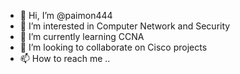- 👋 Hi, I’m @paimon444
- 👀 I’m interested in Computer Network and Security 
- 🌱 I’m currently learning CCNA
- 💞️ I’m looking to collaborate on Cisco projects 
- 📫 How to reach me ..

<!---
paimon444/paimon444 is a ✨ special ✨ repository because its `README.md` (this file) appears on your GitHub profile.
You can click the Preview link to take a look at your changes.
--->
